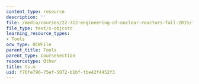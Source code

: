 ```yaml
---
content_type: resource
description: ''
file: /media/courses/22-312-engineering-of-nuclear-reactors-fall-2015/f76fe79675ef5072b1bffbe42f4452f3_ts.m
file_type: text/x-objcsrc
learning_resource_types:
- Tools
ocw_type: OCWFile
parent_title: Tools
parent_type: CourseSection
resourcetype: Other
title: ts.m
uid: f76fe796-75ef-5072-b1bf-fbe42f4452f3
---
```

